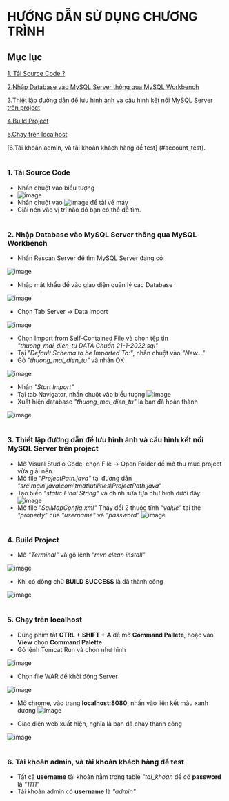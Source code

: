 # HƯỚNG DẪN SỬ DỤNG CHƯƠNG TRÌNH

## Mục lục
[1. Tải Source Code ?](#download)

[2.Nhập Database vào MySQL Server thông qua MySQL Workbench ](#import_sql)

[3.Thiết lập đường dẫn để lưu hình ảnh và cấu hình kết nối MySQL Server trên project ](#config)

[4.Build Project](#buildProject)

[5.Chạy trên localhost](#run_on_tomcat)

[6.Tài khoản admin, và tài khoản khách hàng để test] (#account_test).


<a name = "download"></a>
#
### 1. Tải Source Code
- Nhấn chuột vào biểu tượng 
- ![image](https://user-images.githubusercontent.com/31031585/150507286-ba76a9a5-37cf-42dd-9682-4fc8f3683944.png)
- Nhấn chuột vào ![image](https://user-images.githubusercontent.com/31031585/150507386-37c1cca1-f340-4551-854c-62edbd904993.png) để tải về máy
- Giải nén vào vị trí nào đó bạn có thể dễ tìm.

#
<a name = "import_sql"></a>
### 2. Nhập Database vào MySQL Server thông qua MySQL Workbench
- Nhấn Rescan Server để tìm MySQL Server đang có 

![image](https://user-images.githubusercontent.com/31031585/150508757-9f7e6f43-6e7e-471d-afcc-eb4058553008.png)
- Nhập mật khẩu để vào giao diện quản lý các Database 

![image](https://user-images.githubusercontent.com/31031585/150508905-3e08e999-6aa7-4b38-b1d8-758f30a97eaf.png)

- Chọn Tab Server -> Data Import 

![image](https://user-images.githubusercontent.com/31031585/150509036-763adcb9-36bc-46f5-81fb-cdc39cb62b49.png)

- Chọn Import from Self-Contained File và chọn tệp tin *"thuong_mai_dien_tu DATA Chuẩn 21-1-2022.sql"*
- Tại *"Default Schema to be Imported To:"*, nhấn chuột vào *"New..."*
- Gõ *"thuong_mai_dien_tu"* và nhấn OK

![image](https://user-images.githubusercontent.com/31031585/150510441-5ac90501-952d-4a18-9296-6c4156d5eb1f.png)

- Nhấn *"Start Import"*
- Tại tab Navigator, nhấn chuột vào biểu tượng ![image](https://user-images.githubusercontent.com/31031585/150509982-34d39d9d-88fc-41e1-9b66-d200aafffc86.png)
- Xuất hiện database *"thuong_mai_dien_tu"* là bạn đã hoàn thành

 ![image](https://user-images.githubusercontent.com/31031585/150510603-2f2aca5b-b59f-4777-b7e4-ba647f1c9995.png)
 
 
 #
<a name = "config"></a>
### 3. Thiết lập đường dẫn để lưu hình ảnh và cấu hình kết nối MySQL Server trên project
- Mở Visual Studio Code, chọn File -> Open Folder để mở thu mục project vừa giải nén.
- Mở file *"ProjectPath.java"* tại đường dẫn *"src\main\java\com\tmdt\utilities\ProjectPath.java*"
- Tạo biến *"static Final String"* và chỉnh sửa tựa như hình dưới đây:
![image](https://user-images.githubusercontent.com/31031585/150512639-30536628-bc48-4af7-b4ce-b3d1f04da423.png)
- Mở file *"SqlMapConfig.xml"* Thay đổi 2 thuộc tính *"value"* tại thẻ *"property*" của *"username"* và *"password"* 
![image](https://user-images.githubusercontent.com/31031585/150513274-44799d15-34e4-45f3-a259-62cde22b0ade.png)


#
<a name = "buildProject"></a>
### 4. Build Project
- Mở *"Terminal"* và gõ lệnh *"mvn clean install"*

![image](https://user-images.githubusercontent.com/31031585/150513815-f482560f-43b6-4051-96b5-83d6a0d5ac4e.png)
- Khi có dòng chữ **BUILD SUCCESS** là đã thành công

![image](https://user-images.githubusercontent.com/31031585/150513899-dddf4c9f-e50f-4b9c-99e0-3309f914836e.png)


#
<a name = "run_on_tomcat"></a>
### 5. Chạy trên localhost
- Dùng phím tắt **CTRL + SHIFT + A** để mở **Command Pallete**, hoặc vào **View** chọn **Command Palette**
- Gõ lệnh Tomcat Run và chọn như hình

![image](https://user-images.githubusercontent.com/31031585/150514841-36a16881-c506-48a8-8df0-e0fcebbfe6d3.png)

- Chọn file WAR để khởi động Server

![image](https://user-images.githubusercontent.com/31031585/150515236-34b5310e-1183-470a-a290-de6cd3a7a366.png)

- Mở chrome, vào trang **localhost:8080**, nhấn vào liên kết màu xanh dương
![image](https://user-images.githubusercontent.com/31031585/150515695-6a560579-1553-4633-88cf-0cbb5366c02d.png)

- Giao diện web xuất hiện, nghĩa là bạn đã chạy thành công

![image](https://user-images.githubusercontent.com/31031585/150515848-5597df8e-4d49-4a41-bc2f-6d82cbbdd219.png)


#
<a name="account_test"></a>
### 6. Tài khoản admin, và tài khoản khách hàng để test
- Tất cả **username** tài khoản nằm trong table *"tai_khoan* đề có **password** là *"1111"*
- Tài khoản admin có **username** là *"admin"*





